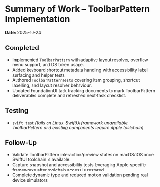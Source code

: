 # Summary of Work – ToolbarPattern Implementation

**Date:** 2025-10-24

## Completed
- Implemented `ToolbarPattern` with adaptive layout resolver, overflow menu support, and DS token usage.
- Added keyboard shortcut metadata handling with accessibility label surfacing and helper tests.
- Authored `ToolbarPatternTests` covering item grouping, shortcut labelling, and layout resolver behaviour.
- Updated FoundationUI task tracking documents to mark ToolbarPattern deliverables complete and refreshed next-task checklist.

## Testing
- `swift test` *(fails on Linux: SwiftUI framework unavailable; ToolbarPattern and existing components require Apple toolchain)*

## Follow-Up
- Validate ToolbarPattern interaction/preview states on macOS/iOS once SwiftUI toolchain is available.
- Capture snapshot and accessibility tests leveraging Apple-specific frameworks after toolchain access is restored.
- Complete dynamic type and reduced motion validation pending real device simulators.
